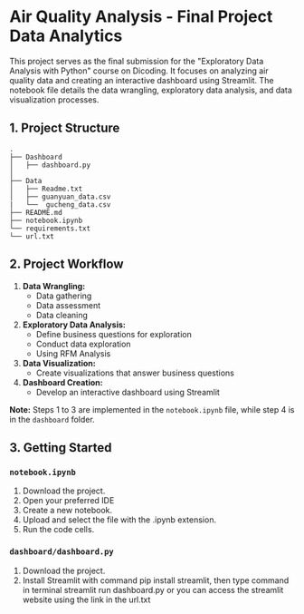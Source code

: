 # Air Quality Analysis - Final Project Data Analytics

This project serves as the final submission for the "Exploratory Data Analysis with Python" course on Dicoding. It focuses on analyzing air quality data and creating an interactive dashboard using Streamlit. The notebook file details the data wrangling, exploratory data analysis, and data visualization processes.

## 1. Project Structure
```
.
├── Dashboard
│   ├── dashboard.py
│   
├── Data
│   ├── Readme.txt
│   ├── guanyuan_data.csv
|   └──  gucheng_data.csv
├── README.md
├── notebook.ipynb
└── requirements.txt
└── url.txt
```

## 2. Project Workflow
1. **Data Wrangling:**
   - Data gathering
   - Data assessment
   - Data cleaning
2. **Exploratory Data Analysis:**
   - Define business questions for exploration
   - Conduct data exploration
   - Using RFM Analysis
3. **Data Visualization:**
   - Create visualizations that answer business questions
4. **Dashboard Creation:**
   - Develop an interactive dashboard using Streamlit

**Note:** Steps 1 to 3 are implemented in the `notebook.ipynb` file, while step 4 is in the `dashboard` folder.

## 3. Getting Started
### `notebook.ipynb`
1. Download the project.
2. Open your preferred IDE
3. Create a new notebook.
4. Upload and select the file with the .ipynb extension.
5. Run the code cells.

### `dashboard/dashboard.py`
1. Download the project.
2. Install Streamlit with command pip install streamlit, then type command in terminal streamlit run dashboard.py or you can access the streamlit website using the link in the url.txt
